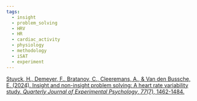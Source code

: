 ```yaml
---
tags:
  - insight
  - problem_solving
  - HRV
  - HR
  - cardiac_activity
  - physiology
  - methodology
  - iSAT
  - experiment
---
```


[Stuyck, H., Demeyer, F., Bratanov, C., Cleeremans, A., & Van den Bussche, E. (2024). Insight and non-insight problem solving: A heart rate variability study. _Quarterly Journal of Experimental Psychology_, _77_(7), 1462-1484.](https://journals.sagepub.com/doi/abs/10.1177/17470218231202519)